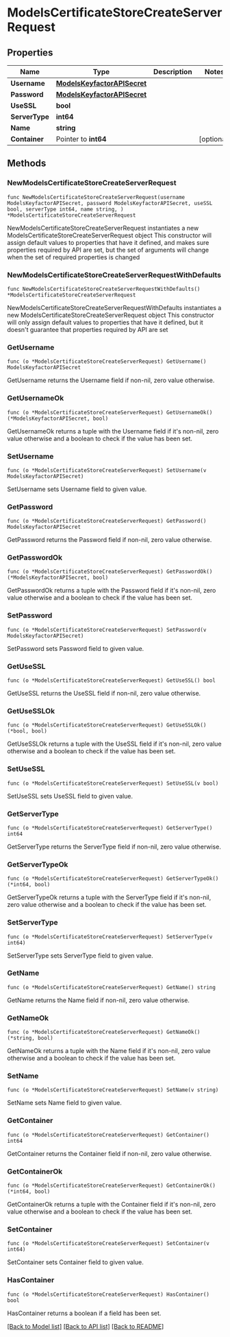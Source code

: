 # ModelsCertificateStoreCreateServerRequest

## Properties

Name | Type | Description | Notes
------------ | ------------- | ------------- | -------------
**Username** | [**ModelsKeyfactorAPISecret**](ModelsKeyfactorAPISecret.md) |  | 
**Password** | [**ModelsKeyfactorAPISecret**](ModelsKeyfactorAPISecret.md) |  | 
**UseSSL** | **bool** |  | 
**ServerType** | **int64** |  | 
**Name** | **string** |  | 
**Container** | Pointer to **int64** |  | [optional] 

## Methods

### NewModelsCertificateStoreCreateServerRequest

`func NewModelsCertificateStoreCreateServerRequest(username ModelsKeyfactorAPISecret, password ModelsKeyfactorAPISecret, useSSL bool, serverType int64, name string, ) *ModelsCertificateStoreCreateServerRequest`

NewModelsCertificateStoreCreateServerRequest instantiates a new ModelsCertificateStoreCreateServerRequest object
This constructor will assign default values to properties that have it defined,
and makes sure properties required by API are set, but the set of arguments
will change when the set of required properties is changed

### NewModelsCertificateStoreCreateServerRequestWithDefaults

`func NewModelsCertificateStoreCreateServerRequestWithDefaults() *ModelsCertificateStoreCreateServerRequest`

NewModelsCertificateStoreCreateServerRequestWithDefaults instantiates a new ModelsCertificateStoreCreateServerRequest object
This constructor will only assign default values to properties that have it defined,
but it doesn't guarantee that properties required by API are set

### GetUsername

`func (o *ModelsCertificateStoreCreateServerRequest) GetUsername() ModelsKeyfactorAPISecret`

GetUsername returns the Username field if non-nil, zero value otherwise.

### GetUsernameOk

`func (o *ModelsCertificateStoreCreateServerRequest) GetUsernameOk() (*ModelsKeyfactorAPISecret, bool)`

GetUsernameOk returns a tuple with the Username field if it's non-nil, zero value otherwise
and a boolean to check if the value has been set.

### SetUsername

`func (o *ModelsCertificateStoreCreateServerRequest) SetUsername(v ModelsKeyfactorAPISecret)`

SetUsername sets Username field to given value.


### GetPassword

`func (o *ModelsCertificateStoreCreateServerRequest) GetPassword() ModelsKeyfactorAPISecret`

GetPassword returns the Password field if non-nil, zero value otherwise.

### GetPasswordOk

`func (o *ModelsCertificateStoreCreateServerRequest) GetPasswordOk() (*ModelsKeyfactorAPISecret, bool)`

GetPasswordOk returns a tuple with the Password field if it's non-nil, zero value otherwise
and a boolean to check if the value has been set.

### SetPassword

`func (o *ModelsCertificateStoreCreateServerRequest) SetPassword(v ModelsKeyfactorAPISecret)`

SetPassword sets Password field to given value.


### GetUseSSL

`func (o *ModelsCertificateStoreCreateServerRequest) GetUseSSL() bool`

GetUseSSL returns the UseSSL field if non-nil, zero value otherwise.

### GetUseSSLOk

`func (o *ModelsCertificateStoreCreateServerRequest) GetUseSSLOk() (*bool, bool)`

GetUseSSLOk returns a tuple with the UseSSL field if it's non-nil, zero value otherwise
and a boolean to check if the value has been set.

### SetUseSSL

`func (o *ModelsCertificateStoreCreateServerRequest) SetUseSSL(v bool)`

SetUseSSL sets UseSSL field to given value.


### GetServerType

`func (o *ModelsCertificateStoreCreateServerRequest) GetServerType() int64`

GetServerType returns the ServerType field if non-nil, zero value otherwise.

### GetServerTypeOk

`func (o *ModelsCertificateStoreCreateServerRequest) GetServerTypeOk() (*int64, bool)`

GetServerTypeOk returns a tuple with the ServerType field if it's non-nil, zero value otherwise
and a boolean to check if the value has been set.

### SetServerType

`func (o *ModelsCertificateStoreCreateServerRequest) SetServerType(v int64)`

SetServerType sets ServerType field to given value.


### GetName

`func (o *ModelsCertificateStoreCreateServerRequest) GetName() string`

GetName returns the Name field if non-nil, zero value otherwise.

### GetNameOk

`func (o *ModelsCertificateStoreCreateServerRequest) GetNameOk() (*string, bool)`

GetNameOk returns a tuple with the Name field if it's non-nil, zero value otherwise
and a boolean to check if the value has been set.

### SetName

`func (o *ModelsCertificateStoreCreateServerRequest) SetName(v string)`

SetName sets Name field to given value.


### GetContainer

`func (o *ModelsCertificateStoreCreateServerRequest) GetContainer() int64`

GetContainer returns the Container field if non-nil, zero value otherwise.

### GetContainerOk

`func (o *ModelsCertificateStoreCreateServerRequest) GetContainerOk() (*int64, bool)`

GetContainerOk returns a tuple with the Container field if it's non-nil, zero value otherwise
and a boolean to check if the value has been set.

### SetContainer

`func (o *ModelsCertificateStoreCreateServerRequest) SetContainer(v int64)`

SetContainer sets Container field to given value.

### HasContainer

`func (o *ModelsCertificateStoreCreateServerRequest) HasContainer() bool`

HasContainer returns a boolean if a field has been set.


[[Back to Model list]](../README.md#documentation-for-models) [[Back to API list]](../README.md#documentation-for-api-endpoints) [[Back to README]](../README.md)


